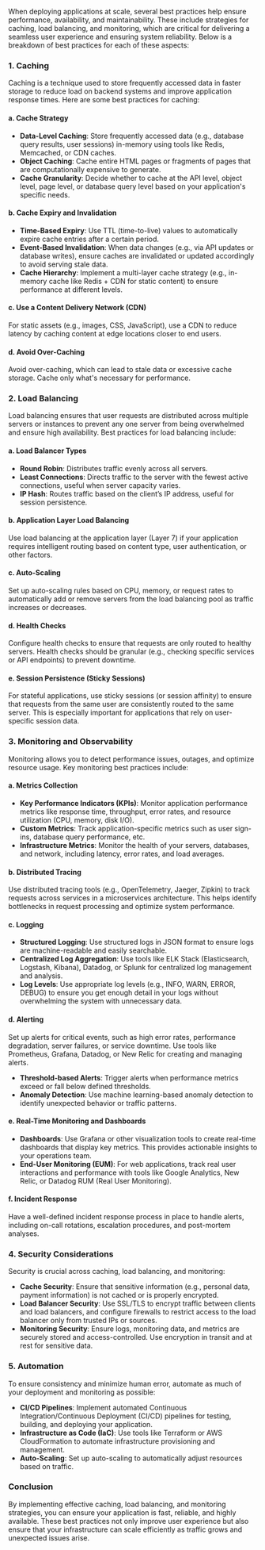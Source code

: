When deploying applications at scale, several best practices help ensure performance, availability, and maintainability. These include strategies for caching, load balancing, and monitoring, which are critical for delivering a seamless user experience and ensuring system reliability. Below is a breakdown of best practices for each of these aspects:

### 1. **Caching**
Caching is a technique used to store frequently accessed data in faster storage to reduce load on backend systems and improve application response times. Here are some best practices for caching:

#### **a. Cache Strategy**
- **Data-Level Caching**: Store frequently accessed data (e.g., database query results, user sessions) in-memory using tools like Redis, Memcached, or CDN caches.
- **Object Caching**: Cache entire HTML pages or fragments of pages that are computationally expensive to generate.
- **Cache Granularity**: Decide whether to cache at the API level, object level, page level, or database query level based on your application's specific needs.

#### **b. Cache Expiry and Invalidation**
- **Time-Based Expiry**: Use TTL (time-to-live) values to automatically expire cache entries after a certain period.
- **Event-Based Invalidation**: When data changes (e.g., via API updates or database writes), ensure caches are invalidated or updated accordingly to avoid serving stale data.
- **Cache Hierarchy**: Implement a multi-layer cache strategy (e.g., in-memory cache like Redis + CDN for static content) to ensure performance at different levels.

#### **c. Use a Content Delivery Network (CDN)**
For static assets (e.g., images, CSS, JavaScript), use a CDN to reduce latency by caching content at edge locations closer to end users.

#### **d. Avoid Over-Caching**
Avoid over-caching, which can lead to stale data or excessive cache storage. Cache only what's necessary for performance.

### 2. **Load Balancing**
Load balancing ensures that user requests are distributed across multiple servers or instances to prevent any one server from being overwhelmed and ensure high availability. Best practices for load balancing include:

#### **a. Load Balancer Types**
- **Round Robin**: Distributes traffic evenly across all servers.
- **Least Connections**: Directs traffic to the server with the fewest active connections, useful when server capacity varies.
- **IP Hash**: Routes traffic based on the client’s IP address, useful for session persistence.

#### **b. Application Layer Load Balancing**
Use load balancing at the application layer (Layer 7) if your application requires intelligent routing based on content type, user authentication, or other factors.

#### **c. Auto-Scaling**
Set up auto-scaling rules based on CPU, memory, or request rates to automatically add or remove servers from the load balancing pool as traffic increases or decreases.

#### **d. Health Checks**
Configure health checks to ensure that requests are only routed to healthy servers. Health checks should be granular (e.g., checking specific services or API endpoints) to prevent downtime.

#### **e. Session Persistence (Sticky Sessions)**
For stateful applications, use sticky sessions (or session affinity) to ensure that requests from the same user are consistently routed to the same server. This is especially important for applications that rely on user-specific session data.

### 3. **Monitoring and Observability**
Monitoring allows you to detect performance issues, outages, and optimize resource usage. Key monitoring best practices include:

#### **a. Metrics Collection**
- **Key Performance Indicators (KPIs)**: Monitor application performance metrics like response time, throughput, error rates, and resource utilization (CPU, memory, disk I/O).
- **Custom Metrics**: Track application-specific metrics such as user sign-ins, database query performance, etc.
- **Infrastructure Metrics**: Monitor the health of your servers, databases, and network, including latency, error rates, and load averages.

#### **b. Distributed Tracing**
Use distributed tracing tools (e.g., OpenTelemetry, Jaeger, Zipkin) to track requests across services in a microservices architecture. This helps identify bottlenecks in request processing and optimize system performance.

#### **c. Logging**
- **Structured Logging**: Use structured logs in JSON format to ensure logs are machine-readable and easily searchable.
- **Centralized Log Aggregation**: Use tools like ELK Stack (Elasticsearch, Logstash, Kibana), Datadog, or Splunk for centralized log management and analysis.
- **Log Levels**: Use appropriate log levels (e.g., INFO, WARN, ERROR, DEBUG) to ensure you get enough detail in your logs without overwhelming the system with unnecessary data.

#### **d. Alerting**
Set up alerts for critical events, such as high error rates, performance degradation, server failures, or service downtime. Use tools like Prometheus, Grafana, Datadog, or New Relic for creating and managing alerts.
- **Threshold-based Alerts**: Trigger alerts when performance metrics exceed or fall below defined thresholds.
- **Anomaly Detection**: Use machine learning-based anomaly detection to identify unexpected behavior or traffic patterns.

#### **e. Real-Time Monitoring and Dashboards**
- **Dashboards**: Use Grafana or other visualization tools to create real-time dashboards that display key metrics. This provides actionable insights to your operations team.
- **End-User Monitoring (EUM)**: For web applications, track real user interactions and performance with tools like Google Analytics, New Relic, or Datadog RUM (Real User Monitoring).

#### **f. Incident Response**
Have a well-defined incident response process in place to handle alerts, including on-call rotations, escalation procedures, and post-mortem analyses.

### 4. **Security Considerations**
Security is crucial across caching, load balancing, and monitoring:
- **Cache Security**: Ensure that sensitive information (e.g., personal data, payment information) is not cached or is properly encrypted.
- **Load Balancer Security**: Use SSL/TLS to encrypt traffic between clients and load balancers, and configure firewalls to restrict access to the load balancer only from trusted IPs or sources.
- **Monitoring Security**: Ensure logs, monitoring data, and metrics are securely stored and access-controlled. Use encryption in transit and at rest for sensitive data.

### 5. **Automation**
To ensure consistency and minimize human error, automate as much of your deployment and monitoring as possible:
- **CI/CD Pipelines**: Implement automated Continuous Integration/Continuous Deployment (CI/CD) pipelines for testing, building, and deploying your application.
- **Infrastructure as Code (IaC)**: Use tools like Terraform or AWS CloudFormation to automate infrastructure provisioning and management.
- **Auto-Scaling**: Set up auto-scaling to automatically adjust resources based on traffic.

### Conclusion
By implementing effective caching, load balancing, and monitoring strategies, you can ensure your application is fast, reliable, and highly available. These best practices not only improve user experience but also ensure that your infrastructure can scale efficiently as traffic grows and unexpected issues arise.